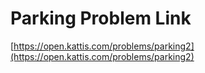 # Parking Problem Link
[https://open.kattis.com/problems/parking2](https://open.kattis.com/problems/parking2)
